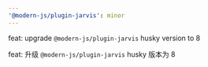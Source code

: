 ```yaml
---
'@modern-js/plugin-jarvis': minor
---
```


feat: upgrade `@modern-js/plugin-jarvis` husky version to 8

feat: 升级 `@modern-js/plugin-jarvis` husky 版本为 8
